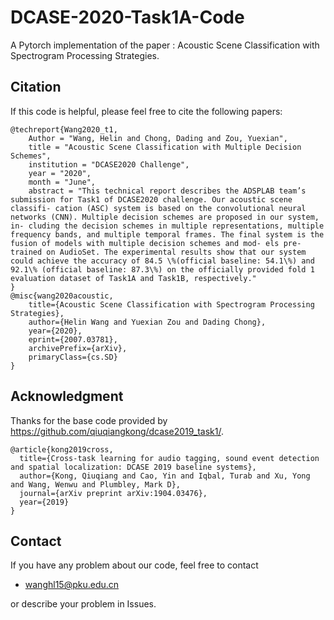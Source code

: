 # DCASE-2020-Task1A-Code
A Pytorch implementation of the paper : Acoustic Scene Classification with Spectrogram Processing Strategies.



## Citation
If this code is helpful, please feel free to cite the following papers:
```
@techreport{Wang2020_t1,
    Author = "Wang, Helin and Chong, Dading and Zou, Yuexian",
    title = "Acoustic Scene Classification with Multiple Decision Schemes",
    institution = "DCASE2020 Challenge",
    year = "2020",
    month = "June",
    abstract = "This technical report describes the ADSPLAB team’s submission for Task1 of DCASE2020 challenge. Our acoustic scene classifi- cation (ASC) system is based on the convolutional neural networks (CNN). Multiple decision schemes are proposed in our system, in- cluding the decision schemes in multiple representations, multiple frequency bands, and multiple temporal frames. The final system is the fusion of models with multiple decision schemes and mod- els pre-trained on AudioSet. The experimental results show that our system could achieve the accuracy of 84.5 \%(official baseline: 54.1\%) and 92.1\% (official baseline: 87.3\%) on the officially provided fold 1 evaluation dataset of Task1A and Task1B, respectively."
}
@misc{wang2020acoustic,
    title={Acoustic Scene Classification with Spectrogram Processing Strategies},
    author={Helin Wang and Yuexian Zou and Dading Chong},
    year={2020},
    eprint={2007.03781},
    archivePrefix={arXiv},
    primaryClass={cs.SD}
}
```

## Acknowledgment
Thanks for the base code provided by https://github.com/qiuqiangkong/dcase2019_task1/.

```
@article{kong2019cross,
  title={Cross-task learning for audio tagging, sound event detection and spatial localization: DCASE 2019 baseline systems},
  author={Kong, Qiuqiang and Cao, Yin and Iqbal, Turab and Xu, Yong and Wang, Wenwu and Plumbley, Mark D},
  journal={arXiv preprint arXiv:1904.03476},
  year={2019}
}
```

## Contact
If you have any problem about our code, feel free to contact
- wanghl15@pku.edu.cn

or describe your problem in Issues.
